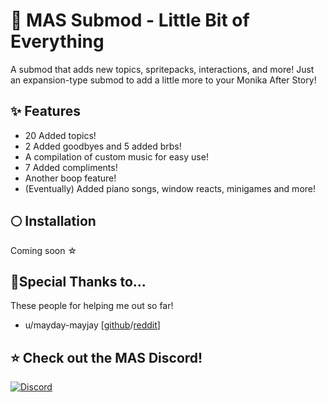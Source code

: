 # 💫 MAS Submod - Little Bit of Everything
A submod that adds new topics, spritepacks, interactions, and more! Just an expansion-type submod to add a little more to your Monika After Story!

## ✨ Features
- 20 Added topics!
- 2 Added goodbyes and 5 added brbs!
- A compilation of custom music for easy use!
- 7 Added compliments!
- Another boop feature!
- (Eventually) Added piano songs, window reacts, minigames and more!

## 🌕 Installation
Coming soon ☆

## 🌟Special Thanks to...
These people for helping me out so far!
- u/mayday-mayjay [[github](https://github.com/mayday-mayjay)/[reddit](https://www.reddit.com/user/mayday-mayjay/comments/w03fdq/mjs_info_area/)]

## ⭐ Check out the MAS Discord!
[![Discord](https://discordapp.com/api/guilds/372766620977725441/widget.png?style=banner1)](https://discord.gg/monika-after-story)
